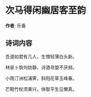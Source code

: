 # 次马得闲幽居客至韵

**作者**: 乐备

## 诗词内容

吾道如君有几人，生憎轻薄白头新。

林泉卜筑何妨静，诗酒寻盟不厌频。

小雨汀洲松浦霁，斜阳花草玉峰春。

芒鞋竹杖须乘兴，快取平生见懒真。

